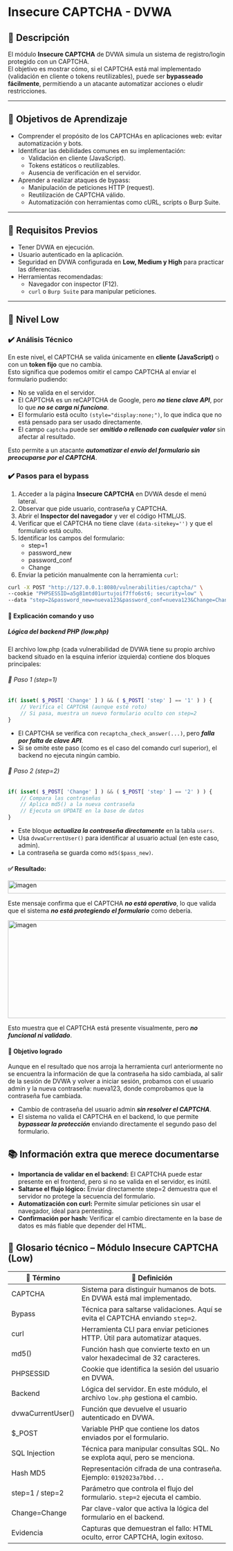 # Insecure CAPTCHA - DVWA

## 📌 Descripción
El módulo **Insecure CAPTCHA** de DVWA simula un sistema de registro/login protegido con un CAPTCHA.  
El objetivo es mostrar cómo, si el CAPTCHA está mal implementado (validación en cliente o tokens reutilizables), puede ser **bypasseado fácilmente**, permitiendo a un atacante automatizar acciones o eludir restricciones.

---

## 🎯 Objetivos de Aprendizaje

- Comprender el propósito de los CAPTCHAs en aplicaciones web: evitar automatización y bots.
- Identificar las debilidades comunes en su implementación:
  - Validación en cliente (JavaScript).
  - Tokens estáticos o reutilizables.
  - Ausencia de verificación en el servidor. 
- Aprender a realizar ataques de bypass:
  - Manipulación de peticiones HTTP (request).
  - Reutilización de CAPTCHA válido.
  - Automatización con herramientas como cURL, scripts o Burp Suite.

---

## 🔧 Requisitos Previos

- Tener DVWA en ejecución.
- Usuario autenticado en la aplicación.
- Seguridad en DVWA configurada en **Low, Medium y High** para practicar las diferencias.
- Herramientas recomendadas:
  - Navegador con inspector (F12).
  - `curl` o `Burp Suite` para manipular peticiones.

---

## 🐣 Nivel Low

### ✔️ Análisis Técnico

En este nivel, el CAPTCHA se valida únicamente en **cliente (JavaScript)** o con un **token fijo** que no cambia.  
Esto significa que podemos omitir el campo CAPTCHA al enviar el formulario pudiendo:

- No se valida en el servidor.
- El CAPTCHA es un reCAPTCHA de Google, pero ***no tiene clave API***, por lo que ***no se carga ni funciona***.
- El formulario está oculto `(style="display:none;")`, lo que indica que no está pensado para ser usado directamente.
- El campo `captcha` puede ser ***omitido o rellenado con cualquier valor*** sin afectar al resultado.

Esto permite a un atacante ***automatizar el envío del formulario sin preocuparse por el CAPTCHA***.


### ✔️ Pasos para el bypass

1. Acceder a la página **Insecure CAPTCHA** en DVWA desde el menú lateral.
2. Observar que pide usuario, contraseña y CAPTCHA.
3. Abrir el **Inspector del navegador** y ver el código HTML/JS.
4. Verificar que el CAPTCHA no tiene clave `(data-sitekey='')` y que el formulario está oculto.
5. Identificar los campos del formulario:
   - step=1
   - password_new
   - password_conf
   - Change
6. Enviar la petición manualmente con la herramienta `curl`:

```bash
curl -X POST "http://127.0.0.1:8080/vulnerabilities/captcha/" \
--cookie "PHPSESSID=a5g81mtd01urtujoif7ffo6st6; security=low" \
--data "step=2&password_new=nueva123&password_conf=nueva123&Change=Change"
```

#### 🧠 Explicación comando y uso

##### Lógica del backend PHP (low.php)

El archivo low.php (cada vulnerabilidad de DVWA tiene su propio archivo backend situado en la esquina inferior izquierda) contiene dos bloques principales:

###### 🥇 Paso 1 (step=1) 

```php
if( isset( $_POST[ 'Change' ] ) && ( $_POST[ 'step' ] == '1' ) ) {
    // Verifica el CAPTCHA (aunque esté roto)
    // Si pasa, muestra un nuevo formulario oculto con step=2
}
```

- El CAPTCHA se verifica con `recaptcha_check_answer(...)`, pero ***falla por falta de clave API***.
- Si se omite este paso (como es el caso del comando curl superior), el backend no ejecuta ningún cambio.

###### 🥈 Paso 2 (step=2)

```php
if( isset( $_POST[ 'Change' ] ) && ( $_POST[ 'step' ] == '2' ) ) {
    // Compara las contraseñas
    // Aplica md5() a la nueva contraseña
    // Ejecuta un UPDATE en la base de datos
}
```

- Este bloque ***actualiza la contraseña directamente*** en la tabla `users`.
- Usa `dvwaCurrentUser()` para identificar al usuario actual (en este caso, admin).
- La contraseña se guarda como `md5($pass_new)`.

#### ✅ Resultado:

<img width="936" height="30" alt="imagen" src="https://github.com/user-attachments/assets/ffa2add7-0d4d-4bab-8d81-d3050b3dcea5" />

Este mensaje confirma que el CAPTCHA ***no está operativo***, lo que valida que el sistema ***no está protegiendo el formulario*** como debería.

<img width="624" height="226" alt="imagen" src="https://github.com/user-attachments/assets/e3b1ab90-d60a-46f9-a0bf-9dfda3fcac2a" />

Esto muestra que el CAPTCHA está presente visualmente, pero ***no funcional ni validado***.

#### 🔐 Objetivo logrado

Aunque en el resultado que nos arroja la herramienta curl anteriormente no se encuentra la información de que la contraseña ha sido cambiada, al salir de la sesión de DVWA y volver a iniciar sesión, probamos con el usuario admin y la nueva contraseña: nueva123, donde comprobamos que la contraseña fue cambiada.

- Cambio de contraseña del usuario admin ***sin resolver el CAPTCHA***.
- El sistema no valida el CAPTCHA en el backend, lo que permite ***bypassear la protección*** enviando directamente el segundo paso del formulario.

## 📚 Información extra que merece documentarse

- **Importancia de validar en el backend:** El CAPTCHA puede estar presente en el frontend, pero si no se valida en el servidor, es inútil.
- **Saltarse el flujo lógico:** Enviar directamente step=2 demuestra que el servidor no protege la secuencia del formulario.
- **Automatización con curl:** Permite simular peticiones sin usar el navegador, ideal para pentesting.
- **Confirmación por hash:** Verificar el cambio directamente en la base de datos es más fiable que depender del HTML.

## 📘 Glosario técnico – Módulo Insecure CAPTCHA (Low)

| 🧠 Término              | 📖 Definición                                                                 |
|------------------------|------------------------------------------------------------------------------|
| CAPTCHA                | Sistema para distinguir humanos de bots. En DVWA está mal implementado.      |
| Bypass                 | Técnica para saltarse validaciones. Aquí se evita el CAPTCHA enviando `step=2`. |
| curl                   | Herramienta CLI para enviar peticiones HTTP. Útil para automatizar ataques. |
| md5()                  | Función hash que convierte texto en un valor hexadecimal de 32 caracteres.  |
| PHPSESSID              | Cookie que identifica la sesión del usuario en DVWA.                         |
| Backend                | Lógica del servidor. En este módulo, el archivo `low.php` gestiona el cambio. |
| dvwaCurrentUser()      | Función que devuelve el usuario autenticado en DVWA.                         |
| $_POST                 | Variable PHP que contiene los datos enviados por el formulario.              |
| SQL Injection          | Técnica para manipular consultas SQL. No se explota aquí, pero se menciona. |
| Hash MD5               | Representación cifrada de una contraseña. Ejemplo: `0192023a7bbd...`         |
| step=1 / step=2        | Parámetro que controla el flujo del formulario. `step=2` ejecuta el cambio. |
| Change=Change          | Par clave-valor que activa la lógica del formulario en el backend.           |
| Evidencia              | Capturas que demuestran el fallo: HTML oculto, error CAPTCHA, login exitoso.|
